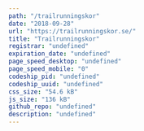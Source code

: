 ```yaml
---
path: "/trailrunningskor"
date: "2018-09-28"
url: "https://trailrunningskor.se/"
title: "Trailrunningskor"
registrar: "undefined"
expiration_date: "undefined"
page_speed_desktop: "undefined"
page_speed_mobile: "0"
codeship_pid: "undefined"
codeship_uuid: "undefined"
css_size: "54.6 kB"
js_size: "136 kB"
github_repo: "undefined"
description: "undefined"
---
```


